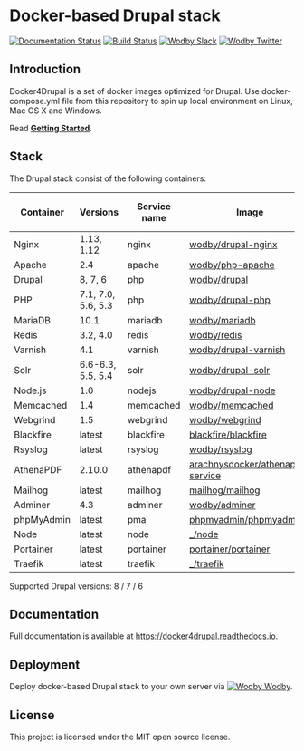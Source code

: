 # Docker-based Drupal stack

[![Documentation Status](https://readthedocs.org/projects/docker4drupal/badge/?version=latest)](http://docs.docker4drupal.org)
[![Build Status](https://travis-ci.org/wodby/docker4drupal.svg?branch=master)](https://travis-ci.org/wodby/docker4drupal)
[![Wodby Slack](http://slack.wodby.com/badge.svg)](http://slack.wodby.com)
[![Wodby Twitter](https://img.shields.io/twitter/follow/wodbyhq.svg?style=social&label=Follow)](https://twitter.com/wodbyhq)

## Introduction

Docker4Drupal is a set of docker images optimized for Drupal. Use docker-compose.yml file from this repository to spin up local environment on Linux, Mac OS X and Windows. 

Read [**Getting Started**](https://docker4drupal.readthedocs.io).

## Stack

[wodby/drupal-nginx]: https://github.com/wodby/drupal-nginx
[wodby/php-apache]: https://github.com/wodby/php-apache
[wodby/drupal]: https://github.com/wodby/drupal
[wodby/drupal-php]: https://github.com/wodby/drupal-php
[wodby/mariadb]: https://github.com/wodby/mariadb
[wodby/redis]: https://github.com/wodby/redis
[wodby/drupal-varnish]: https://github.com/wodby/drupal-varnish
[wodby/drupal-solr]: https://github.com/wodby/drupal-solr
[wodby/drupal-node]: https://github.com/wodby/drupal-node
[wodby/memcached]: https://github.com/wodby/memcached
[wodby/webgrind]: https://hub.docker.com/r/wodby/webgrind
[blackfire/blackfire]: https://hub.docker.com/r/blackfire/blackfire
[wodby/rsyslog]: https://hub.docker.com/r/wodby/rsyslog
[arachnysdocker/athenapdf-service]: https://hub.docker.com/r/arachnysdocker/athenapdf-service
[mailhog/mailhog]: https://hub.docker.com/r/mailhog/mailhog
[wodby/adminer]: https://hub.docker.com/r/wodby/adminer
[phpmyadmin/phpmyadmin]: https://hub.docker.com/r/phpmyadmin/phpmyadmin
[portainer/portainer]: https://hub.docker.com/portainer/portainer
[_/node]: https://hub.docker.com/_/node
[_/traefik]: https://hub.docker.com/_/traefik

The Drupal stack consist of the following containers:

| Container  | Versions           | Service name | Image                              | Enabled by default |
| ---------- | ------------------ | ------------ | ---------------------------------- | ------------------ |
| Nginx      | 1.13, 1.12         | nginx        | [wodby/drupal-nginx]               | ✓                  |
| Apache     | 2.4                | apache       | [wodby/php-apache]                 |                    |
| Drupal     | 8, 7, 6            | php          | [wodby/drupal]                     | ✓                  |
| PHP        | 7.1, 7.0, 5.6, 5.3 | php          | [wodby/drupal-php]                 |                    |
| MariaDB    | 10.1               | mariadb      | [wodby/mariadb]                    | ✓                  |
| Redis      | 3.2, 4.0           | redis        | [wodby/redis]                      |                    |
| Varnish    | 4.1                | varnish      | [wodby/drupal-varnish]             |                    |
| Solr       | 6.6-6.3, 5.5, 5.4  | solr         | [wodby/drupal-solr]                |                    |
| Node.js    | 1.0                | nodejs       | [wodby/drupal-node]                |                    |
| Memcached  | 1.4                | memcached    | [wodby/memcached]                  |                    |
| Webgrind   | 1.5                | webgrind     | [wodby/webgrind]                   |                    |
| Blackfire  | latest             | blackfire    | [blackfire/blackfire]              |                    |
| Rsyslog    | latest             | rsyslog      | [wodby/rsyslog]                    |                    |
| AthenaPDF  | 2.10.0             | athenapdf    | [arachnysdocker/athenapdf-service] |                    |
| Mailhog    | latest             | mailhog      | [mailhog/mailhog]                  | ✓                  |
| Adminer    | 4.3                | adminer      | [wodby/adminer]                    |                    |
| phpMyAdmin | latest             | pma          | [phpmyadmin/phpmyadmin]            |                    |
| Node       | latest             | node         | [_/node]                           |                    |
| Portainer  | latest             | portainer    | [portainer/portainer]              | ✓                  |
| Traefik    | latest             | traefik      | [_/traefik]                        | ✓                  |

Supported Drupal versions: 8 / 7 / 6

## Documentation

Full documentation is available at https://docker4drupal.readthedocs.io.

## Deployment

Deploy docker-based Drupal stack to your own server via [![Wodby](https://www.google.com/s2/favicons?domain=wodby.com) Wodby](https://cloud.wodby.com/stackhub/ada51e9b-2204-45ee-8e49-a4151912a168/detail).

## License

This project is licensed under the MIT open source license.
